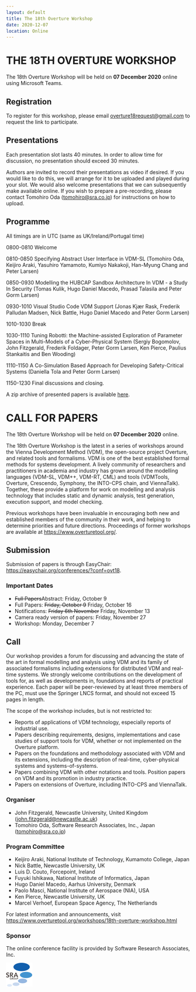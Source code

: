 ```yaml
---
layout: default
title: The 18th Overture Workshop
date: 2020-12-07
location: Online
---
```

# THE 18TH OVERTURE WORKSHOP

The 18th Overture Workshop will be held on **07 December 2020** online using Microsoft Teams.

## Registration

To register for this workshop, please email <overture18request@gmail.com> to request the link to participate. 

## Presentations

Each presentation slot lasts 40 minutes. In order to allow time for discussion, no presentation should exceed 30 minutes. 

Authors are invited to record their presentations as video if desired. If you would like to do this, we will arrange for it to be uploaded and played during your slot. We would also welcome presentations that we can subsequently make available online. If you wish to prepare a pre-recording, please contact Tomohiro Oda (<tomohiro@sra.co.jp>) for instructions on how to upload. 
 
## Programme

All timings are in UTC (same as UK/Ireland/Portugal time) 

0800-0810 Welcome 

0810-0850 Specifying Abstract User Interface in VDM-SL (Tomohiro Oda, Keijiro Araki, Yasuhiro Yamamoto, Kumiyo Nakakoji, Han-Myung Chang and Peter Larsen) 

0850-0930 Modelling the HUBCAP Sandbox Architecture In VDM - a Study In Security (Tomas Kulik, Hugo Daniel Macedo, Prasad Talasila and Peter Gorm Larsen)

0930-1010 Visual Studio Code VDM Support (Jonas Kjær Rask, Frederik Palludan Madsen, Nick Battle, Hugo Daniel Macedo and Peter Gorm Larsen)

1010-1030 Break

1030-1110 Tuning Robotti: the Machine-assisted Exploration of Parameter Spaces in Multi-Models of a Cyber-Physical System (Sergiy Bogomolov, John Fitzgerald, Frederik Foldager, Peter Gorm Larsen, Ken Pierce, Paulius Stankaitis and Ben Wooding)

1110-1150 A Co-Simulation Based Approach for Developing Safety-Critical Systems (Daniella Tola and Peter Gorm Larsen)

1150-1230 Final discussions and closing.

A zip archive of presented papers is available [here](https://github.com/overturetool/overturetool.github.io/raw/master/workshops/18/Overture18-Papers.zip).


# CALL FOR PAPERS

The 18th Overture Workshop will be held on **07 December 2020** online.

The 18th Overture Workshop is the latest in a series of workshops around the
Vienna Development Method (VDM), the open-source project Overture, and
related tools and formalisms. VDM is one of the best established formal
methods for systems development. A lively community of researchers and
practitioners in academia and industry has grown around the modelling
languages (VDM-SL, VDM++, VDM-RT, CML) and tools (VDMTools, Overture,
Crescendo, Symphony, the INTO-CPS chain, and ViennaTalk). Together, these provide a
platform for work on modelling and analysis technology that includes static
and dynamic analysis, test generation, execution support, and model checking.

Previous workshops have been invaluable in encouraging both new and
established members of the community in their work, and helping to determine
priorities and future directions. Proceedings of former workshops are
available at <https://www.overturetool.org/>.

## Submission

Submission of papers is through EasyChair: <https://easychair.org/conferences/?conf=ovt18>.

### Important Dates

* ~~Full Papers~~Abstract: Friday, October 9
* Full Papers: ~~Friday, October 9~~ Friday, October 16
* Notifications: ~~Friday 6th November~~ Friday, November 13
* Camera ready version of papers: Friday, November 27
* Workshop: Monday, December 7

## Call

Our workshop provides a forum for discussing and advancing the state of the art in formal modelling and analysis using VDM and its family of associated formalisms including extensions for distributed VDM and real-time systems. We strongly welcome contributions on the development of tools for, as well as developments in, foundations and reports of practical experience. Each paper will be peer-reviewed by at least three members of the PC, must use the Springer LNCS format, and should not exceed 15 pages in length. 

The scope of the workshop includes, but is not restricted to:
* Reports of applications of VDM technology, especially reports of industrial use.
* Papers describing requirements, designs, implementations and case studies of support tools for VDM, whether or not implemented on the Overture platform.
* Papers on the foundations and methodology associated with VDM and its extensions, including the description of real-time, cyber-physical systems and systems-of-systems.
* Papers combining VDM with other notations and tools.
Position papers on VDM and its promotion in industry practice.
* Papers on extensions of Overture, including INTO-CPS and ViennaTalk.


### Organiser

* John Fitzgerald, Newcastle University, United Kingdom (<john.fitzgerald@newcastle.ac.uk>)
* Tomohiro Oda, Software Research Associates, Inc., Japan (<tomohiro@sra.co.jp>)

### Program Committee

* Keijiro Araki, National Institute of Technology, Kumamoto College, Japan
* Nick Battle, Newcastle University, UK
* Luis D. Couto, Forcepoint, Ireland
* Fuyuki Ishikawa, National Institute of Informatics, Japan
* Hugo Daniel Macedo, Aarhus University, Denmark
* Paolo Masci, National Institute of Aerospace (NIA), USA
* Ken Pierce, Newcastle University, UK
* Marcel Verhoef, European Space Agency, The Netherlands
 
For latest  information and announcements, visit <https://www.overturetool.org/workshops/18th-overture-workshop.html>

### Sponsor
The online conference facility is provided by Software Research Associates, Inc.

[![sra logo](/images/sra-logo.png)](https://www2.sra.co.jp/en/)
